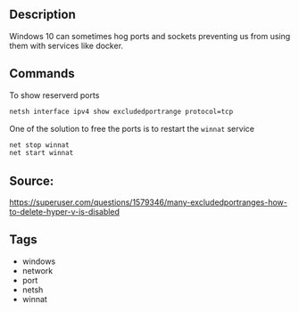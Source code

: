 
## Description
Windows 10 can sometimes hog ports and sockets preventing us from using them with services like docker. 

## Commands
To show reserverd ports
```bat
netsh interface ipv4 show excludedportrange protocol=tcp
```

One of the solution to free the ports is to restart the `winnat` service
```bat
net stop winnat
net start winnat
```

## Source: 
https://superuser.com/questions/1579346/many-excludedportranges-how-to-delete-hyper-v-is-disabled


## Tags
- windows
- network
- port
- netsh
- winnat